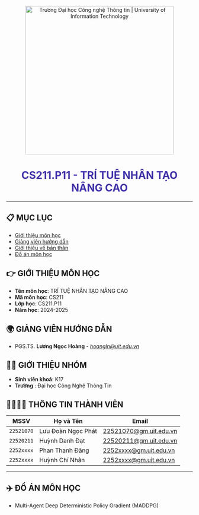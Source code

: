 <!-- Banner -->

<p align="center">
  <a href="https://www.uit.edu.vn/" title="Trường Đại học Công nghệ Thông tin" style="border: none;">
    <img src="https://i.imgur.com/WmMnSRt.png" alt="Trường Đại học Công nghệ Thông tin | University of Information Technology" width="400">
  </a>
</p>

<h1 align="center" style="color: #4032a8;"><b>CS211.P11 - TRÍ TUỆ NHÂN TẠO NÂNG CAO </b></h1>

<hr>


## 📋 MỤC LỤC
- [Giới thiệu môn học](#gioithieumonhoc)
- [Giảng viên hướng dẫn](#giangvien)
- [Giới thiệu về bản thân](#banthan)
- [Đồ án môn học](#doan)

## 👉 GIỚI THIỆU MÔN HỌC
<a name ='gioithieumonhoc'></a>

- **Tên môn học**: TRÍ TUỆ NHÂN TẠO NÂNG CAO
- **Mã môn học**: CS211
- **Lớp học**: CS211.P11
- **Năm học**: 2024-2025

## 🌍 GIẢNG VIÊN HƯỚNG DẪN
<a name="giangvien"></a>

- PGS.TS. **Lương Ngọc Hoàng** - *hoangln@uit.edu.vn*

## 🧑‍💻 GIỚI THIỆU NHÓM
<a name="banthan"></a>
- **Sinh viên khoá**: K17
- **Trường** : Đại học Công Nghệ Thông Tin

## 👨‍👩‍👧‍👦 THÔNG TIN THÀNH VIÊN

| MSSV       | Họ và Tên          | Email                   |                                                                                  
| ---------- | ------------------ | ----------------------- |
| `22521070` | Lưu Đoàn Ngọc Phát | 22521070@gm.uit.edu.vn  |
| `22520211` | Huỳnh Danh Đạt     | 22520211@gm.uit.edu.vn  | 
| `2252xxxx` | Phan Thanh Đăng    | 2252xxxx@gm.uit.edu.vn  | 
| `2252xxxx` | Huỳnh Chí Nhân     | 2252xxxx@gm.uit.edu.vn  | 
<hr>

## ✈️ ĐỒ ÁN MÔN HỌC
<a name="doan"></a>
- Multi-Agent Deep Deterministic Policy Gradient (MADDPG)
